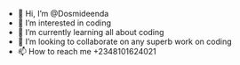 - 👋 Hi, I’m @Dosmideenda
- 👀 I’m interested in coding
- 🌱 I’m currently learning all about coding
- 💞️ I’m looking to collaborate on any superb work on coding
- 📫 How to reach me +2348101624021

<!---
Dosmideenda/Dosmideenda is a ✨ special ✨ repository because its `README.md` (this file) appears on your GitHub profile.
You can click the Preview link to take a look at your changes.
--->
